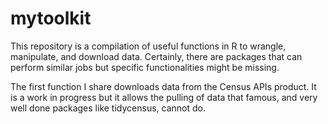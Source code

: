 # mytoolkit
This repository is a compilation of useful functions in R to wrangle, manipulate, and download data. Certainly, there are packages that can perform similar jobs but specific functionalities might be missing.

The first function I share downloads data from the Census APIs product. It is a work in progress but it allows the pulling of data that famous, and very well done packages like tidycensus, cannot do. 
